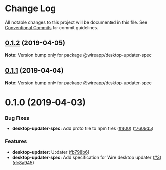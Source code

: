 # Change Log

All notable changes to this project will be documented in this file.
See [Conventional Commits](https://conventionalcommits.org) for commit guidelines.

## [0.1.2](https://github.com/wireapp/wire-desktop-packages/tree/master/packages/desktop-updater-spec/compare/@wireapp/desktop-updater-spec@0.1.1...@wireapp/desktop-updater-spec@0.1.2) (2019-04-05)

**Note:** Version bump only for package @wireapp/desktop-updater-spec





## [0.1.1](https://github.com/wireapp/wire-desktop-packages/tree/master/packages/desktop-updater-spec/compare/@wireapp/desktop-updater-spec@0.1.0...@wireapp/desktop-updater-spec@0.1.1) (2019-04-04)

**Note:** Version bump only for package @wireapp/desktop-updater-spec





# 0.1.0 (2019-04-03)


### Bug Fixes

* **desktop-updater-spec:** Add proto file to npm files ([#400](https://github.com/wireapp/wire-desktop-packages/tree/master/packages/desktop-updater-spec/issues/400)) ([f7609d5](https://github.com/wireapp/wire-desktop-packages/tree/master/packages/desktop-updater-spec/commit/f7609d5))


### Features

* **desktop-updater:** Updater ([fb798b6](https://github.com/wireapp/wire-desktop-packages/tree/master/packages/desktop-updater-spec/commit/fb798b6))
* **desktop-updater-spec:** Add specification for Wire desktop updater ([#3](https://github.com/wireapp/wire-desktop-packages/tree/master/packages/desktop-updater-spec/issues/3)) ([dc8a945](https://github.com/wireapp/wire-desktop-packages/tree/master/packages/desktop-updater-spec/commit/dc8a945))
